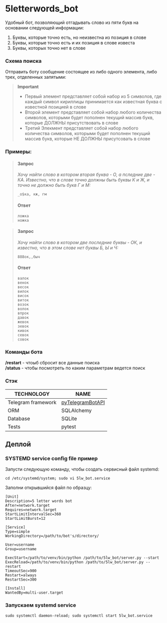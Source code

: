 # 5letterwords_bot
Удобный бот, позволяющий отгадывать слово из пяти букв на основании следующей информации:  
1. Буквы, которые точно есть, но неизвестна из позиция в слове
2. Буквы, которые точно есть и их позиция в слове известа
3. Буквы, которых точно нет в слове

### Схема поиска
Отправить боту сообщение состоящее из либо одного элемента, либо трех, отделенных запятыми:

> **Important**
> - Первый элемент представляет собой набор из 5 символов, где каждый символ кириллицы принимается как известная буква с известной позицией в слове  
> - Второй элемент представляет собой набор любого количества символов, которыми будет пополнен текущий массив букв, которые ДОЛЖНЫ присутствовать в слове  
> - Третий Элекмент представляет собой набор любого количества символов, которыми будет пополнен текущий массив букв, которые НЕ ДОЛЖНЫ присутсовать в слове 


### Примеры:  
> #### Запрос
> _Хочу найти слово в котором вторая буква - О, а пследние две - КА. Известно, что в слове точно должны быть буквы К и Ж, и точно не должно быть букв Г и М:_
> ```
> _о$ка, кж, гм  
> ```
> #### Ответ
> ```
> ложка
> ножка
> ```

> #### Запрос
> _Хочу найти слово в котором две последние буквы - ОК, и известно, что в этом слове нет буквы Б, Ы и Ч:_
> ```
> 888ок,,быч  
> ```
> #### Ответ
> ```
> валок
> венок
> весок
> вилок
> висок
> виток
> возок
> волок
> впрок
> давок
> жевок
> зевок
> кивок
> севок
> совок
> ```

### Команды бота  
**/restart** - чтоыб сбросит все данные поиска  
**/status** - чтобы посмотреть по каким параметрам ведется поиск

### Стэк  
|**TECHNOLOGY**|**NAME**|
|----|-----|
|Telegram framework|[pyTelegramBotAPI](https://github.com/eternnoir/pyTelegramBotAPI)|
|ORM|SQLAlchemy|
|Database|SQLite    |
|Tests|pytest    |

## Деплой
### SYSTEMD service config file пример 
Запусти следующую команду, чтобы создать сервисный файл systemd:  
```
cd /etc/systemd/system; sudo vi 5lw_bot.service
```

Заполни открывшийся файл по образцу:
```
[Unit]
Description=5 letter words bot
After=network.target
Requires=network.target
StartLimitIntervalSec=360
StartLimitBurst=12

[Service]
Type=simple
WorkingDirectory=/path/to/bot's/directory/

User=username
Group=username

ExecStart=/path/to/venv/bin/python /path/to/5lw_bot/server.py --start
ExecReload=/path/to/venv/bin/python /path/to/5lw_bot/server.py --restart
TimeoutSec=900
Restart=always
RestartSec=300

[Install]
WantedBy=multi-user.target
```

### Запускаем systemd service
```
sudo systemctl daemon-reload; sudo systemctl start 5lw_bot.service
```
